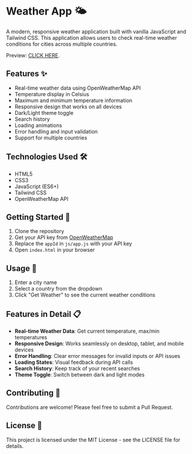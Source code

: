 # Weather App 🌤️

A modern, responsive weather application built with vanilla JavaScript and Tailwind CSS. This application allows users to check real-time weather conditions for cities across multiple countries.

Preview: [CLICK HERE](https://davidgr11.github.io/weather-widget/).

## Features ✨

- Real-time weather data using OpenWeatherMap API
- Temperature display in Celsius
- Maximum and minimum temperature information
- Responsive design that works on all devices
- Dark/Light theme toggle
- Search history
- Loading animations
- Error handling and input validation
- Support for multiple countries

## Technologies Used 🛠️

- HTML5
- CSS3
- JavaScript (ES6+)
- Tailwind CSS
- OpenWeatherMap API

## Getting Started 🚀

1. Clone the repository
2. Get your API key from [OpenWeatherMap](https://openweathermap.org/api)
3. Replace the `appId` in `js/app.js` with your API key
4. Open `index.html` in your browser

## Usage 📱

1. Enter a city name
2. Select a country from the dropdown
3. Click "Get Weather" to see the current weather conditions

## Features in Detail 📋

- **Real-time Weather Data**: Get current temperature, max/min temperatures
- **Responsive Design**: Works seamlessly on desktop, tablet, and mobile devices
- **Error Handling**: Clear error messages for invalid inputs or API issues
- **Loading States**: Visual feedback during API calls
- **Search History**: Keep track of your recent searches
- **Theme Toggle**: Switch between dark and light modes

## Contributing 🤝

Contributions are welcome! Please feel free to submit a Pull Request.

## License 📄

This project is licensed under the MIT License - see the LICENSE file for details. 